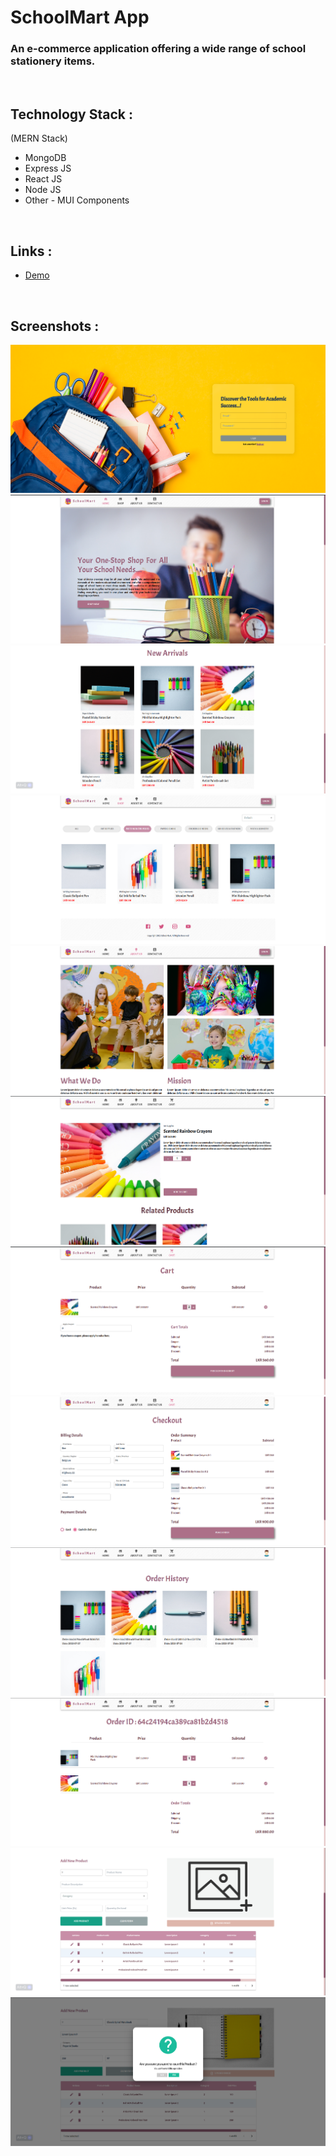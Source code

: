 # SchoolMart App

### An e-commerce application offering a wide range of school stationery items.

<br>

## Technology Stack :

(MERN Stack)

- MongoDB
- Express JS
- React JS
- Node JS
- Other - MUI Components

<br>

## Links :

- [Demo](https://drive.google.com/file/d/1vZ0Vt_JIZGkhNQVcNTAKIoIYZxeUhzLT/view?usp=sharing)

<br>

## Screenshots :

<img src = "frontend/schoolmart/src/assets/images/screenshots/0.png">
<img src = "frontend/schoolmart/src/assets/images/screenshots/1.png">
<!-- <img src = "frontend/schoolmart/src/assets/images/screenshots/2.png" width="400px"> -->
<img src = "frontend/schoolmart/src/assets/images/screenshots/3.png">
<img src = "frontend/schoolmart/src/assets/images/screenshots/4.png">
<img src = "frontend/schoolmart/src/assets/images/screenshots/5.png">
<img src = "frontend/schoolmart/src/assets/images/screenshots/6.png">
<img src = "frontend/schoolmart/src/assets/images/screenshots/7.png">
<img src = "frontend/schoolmart/src/assets/images/screenshots/8.png">
<img src = "frontend/schoolmart/src/assets/images/screenshots/9.png">
<img src = "frontend/schoolmart/src/assets/images/screenshots/10.png">
<!-- <img src = "frontend/schoolmart/src/assets/images/screenshots/11.png" width="400px"> -->
<img src = "frontend/schoolmart/src/assets/images/screenshots/12.png">
<img src = "frontend/schoolmart/src/assets/images/screenshots/13.png">

